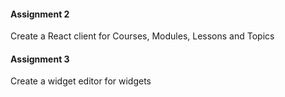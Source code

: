 #### Assignment 2
Create a React client for Courses, Modules, Lessons and Topics

#### Assignment 3
Create a widget editor for widgets
